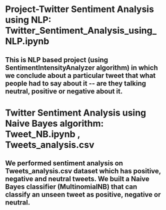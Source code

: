 # Project-Twitter Sentiment Analysis using NLP: Twitter_Sentiment_Analysis_using_NLP.ipynb
## This is NLP based project (using SentimentIntensityAnalyzer algorithm) in which we conclude about a particular tweet that what people had to say about it -- are they talking neutral, positive or negative about it. 

# Twitter Sentiment Analysis using Naive Bayes algorithm: Tweet_NB.ipynb , Tweets_analysis.csv
## We performed sentiment analysis on Tweets_analysis.csv dataset which has positive, negative and neutral tweets. We built a Naive Bayes classifier (MultinomialNB) that can classify an unseen tweet as positive, negative or neutral.  
